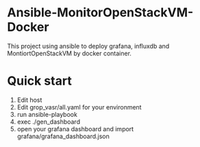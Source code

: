 # Ansible-MonitorOpenStackVM-Docker
This project using ansible to deploy grafana, influxdb and MontiortOpenStackVM by docker container.
# Quick start
1.  Edit host
2.  Edit grop_vasr/all.yaml for your environment
3.  run ansible-playbook
4.  exec ./gen_dashboard
5.  open your grafana dashboard and import grafana/grafana_dashboard.json
